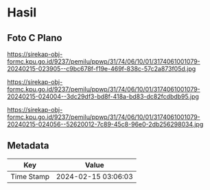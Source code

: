 # Hasil

## Foto C Plano

https://sirekap-obj-formc.kpu.go.id/9237/pemilu/ppwp/31/74/06/10/01/3174061001079-20240215-023905--c9bc678f-f19e-469f-838c-57c2a873f05d.jpg

https://sirekap-obj-formc.kpu.go.id/9237/pemilu/ppwp/31/74/06/10/01/3174061001079-20240215-024004--3dc29df3-bd8f-418a-bd83-dc82fcdbdb95.jpg

https://sirekap-obj-formc.kpu.go.id/9237/pemilu/ppwp/31/74/06/10/01/3174061001079-20240215-024056--52620012-7c89-45c8-96e0-2db256298034.jpg


## Metadata

| Key        | Value               |
| ---------- | ------------------- |
| Time Stamp | 2024-02-15 03:06:03 |



